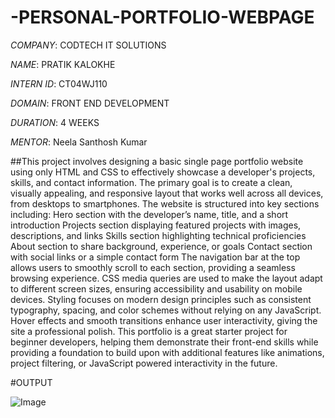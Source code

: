 # -PERSONAL-PORTFOLIO-WEBPAGE

*COMPANY*: CODTECH IT SOLUTIONS

*NAME*: PRATIK KALOKHE

*INTERN ID*: CT04WJ110

*DOMAIN*: FRONT END DEVELOPMENT

*DURATION*: 4 WEEKS

*MENTOR*: Neela Santhosh Kumar

##This project involves designing a basic single page portfolio website using only HTML and CSS to effectively showcase a developer's projects, skills, and contact information. The primary goal is to create a clean, visually appealing, and responsive layout that works well across all devices, from desktops to smartphones.
The website is structured into key sections including:
Hero section with the developer’s name, title, and a short introduction
Projects section displaying featured projects with images, descriptions, and links
Skills section highlighting technical proficiencies
About section to share background, experience, or goals
Contact section with social links or a simple contact form
The navigation bar at the top allows users to smoothly scroll to each section, providing a seamless browsing experience. CSS media queries are used to make the layout adapt to different screen sizes, ensuring accessibility and usability on mobile devices.
Styling focuses on modern design principles such as consistent typography, spacing, and color schemes without relying on any JavaScript. Hover effects and smooth transitions enhance user interactivity, giving the site a professional polish.
This portfolio is a great starter project for beginner developers, helping them demonstrate their front-end skills while providing a foundation to build upon with additional features like animations, project filtering, or JavaScript powered interactivity in the future.

#OUTPUT

![Image](https://github.com/user-attachments/assets/2dff2b51-044a-44c1-bb4e-77367e01041c)
